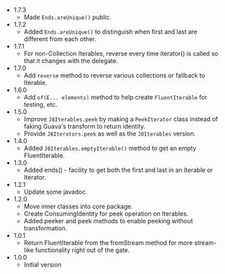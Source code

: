* 1.7.3
   * Made `Ends.areUnique()` public.
* 1.7.2
   * Added `Ends.areUnique()` to distinguish when first and last are different from each other.
* 1.7.1
   * For non-Collection Iterables, reverse every time iterator() is called so that it changes with the delegate.
* 1.7.0
   * Add `reverse` method to reverse various collections or fallback to Iterable.
* 1.6.0
   * Add `of(E... elements)` method to help create `FluentIterable` for testing, etc.
* 1.5.0
   * Improve `J8Iterables.peek` by making a `PeekIterator` class instead of faking Guava's transform to return identity.
   * Provide `J8Iterators.peek` as well as the `J8Iterables` version.
* 1.4.0
   * Added `J8Iterables.emptyIterable()` method to get an empty FluentIterable.
* 1.3.0
   * Added ends() - facility to get both the first and last in an Iterable or Iterator.
* 1.2.1
   * Update some javadoc.
* 1.2.0
   * Move inner classes into core package.
   * Create ConsumingIdentity for peek operation on Iterables.
   * Added peeker and peek methods to enable peeking without transformation.
* 1.0.1
   * Return FluentIterable from the fromStream method for more stream-like functionality right out of the gate.
* 1.0.0
   * Initial version